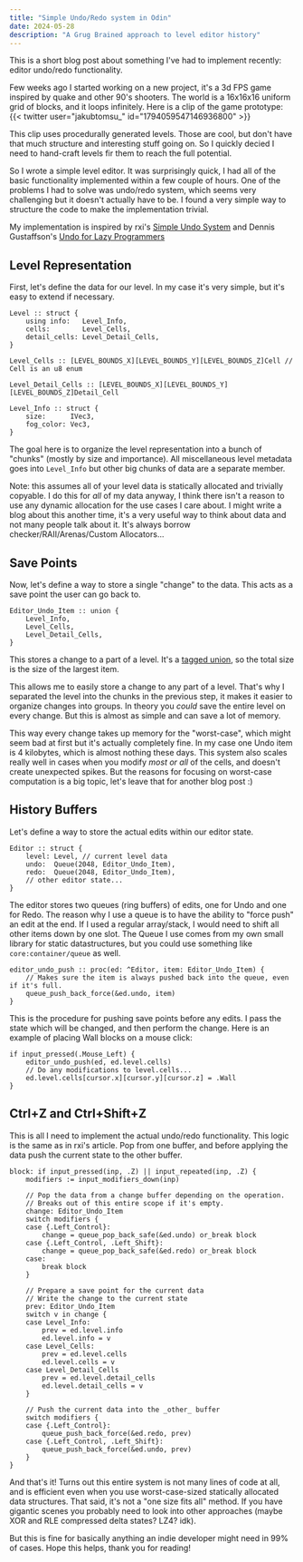 ```yaml
---
title: "Simple Undo/Redo system in Odin"
date: 2024-05-28
description: "A Grug Brained approach to level editor history"
---
```


This is a short blog post about something I've had to implement recently: editor undo/redo functionality.

Few weeks ago I started working on a new project, it's a 3d FPS game inspired by quake and other 90's shooters.
The world is a 16x16x16 uniform grid of blocks, and it loops infinitely. Here is a clip of the game prototype:
{{< twitter user="jakubtomsu_" id="1794059547146936800" >}}

This clip uses procedurally generated levels. Those are cool, but don't have that much structure and interesting stuff going on. So I quickly decied I need to hand-craft levels fir them to reach the full potential.

So I wrote a simple level editor. It was surprisingly quick, I had all of the basic functionality implemented within a few couple of hours. One of the problems I had to solve was undo/redo system, which seems very challenging but it doesn't actually have to be. I found a very simple way to structure the code to make the implementation trivial.

My implementation is inspired by rxi's [Simple Undo System](https://rxi.github.io/a_simple_undo_system.html) and Dennis Gustaffson's [Undo for Lazy Programmers](https://blog.voxagon.se/2018/07/10/undo-for-lazy-programmers.html)

## Level Representation
First, let's define the data for our level. In my case it's very simple, but it's easy to extend if necessary.
```odin
Level :: struct {
    using info:   Level_Info,
    cells:        Level_Cells,
    detail_cells: Level_Detail_Cells,
}

Level_Cells :: [LEVEL_BOUNDS_X][LEVEL_BOUNDS_Y][LEVEL_BOUNDS_Z]Cell // Cell is an u8 enum

Level_Detail_Cells :: [LEVEL_BOUNDS_X][LEVEL_BOUNDS_Y][LEVEL_BOUNDS_Z]Detail_Cell

Level_Info :: struct {
    size:      IVec3,
    fog_color: Vec3,
}
```

The goal here is to organize the level representation into a bunch of "chunks" (mostly by size and importance). All miscellaneous level metadata goes into `Level_Info` but other big chunks of data are a separate member.

Note: this assumes all of your level data is statically allocated and trivially copyable. I do this for _all_ of my data anyway, I think there isn't a reason to use any dynamic allocation for the use cases I care about. I might write a blog about this another time, it's a very useful way to think about data and not many people talk about it. It's always borrow checker/RAII/Arenas/Custom Allocators...

## Save Points
Now, let's define a way to store a single "change" to the data. This acts as a save point the user can go back to.

```odin
Editor_Undo_Item :: union {
    Level_Info,
    Level_Cells,
    Level_Detail_Cells,
}
```

This stores a change to a part of a level. It's a [tagged union](https://odin-lang.org/docs/overview/#unions), so the total size is the size of the largest item.

This allows me to easily store a change to any part of a level. That's why I separated the level into the chunks in the previous step, it makes it easier to organize changes into groups. In theory you _could_ save the entire level on every change. But this is almost as simple and can save a lot of memory.

This way every change takes up memory for the "worst-case", which might seem bad at first but it's actually completely fine. In my case one Undo item is 4 kilobytes, which is almost nothing these days. This system also scales really well in cases when you modify _most or all_ of the cells, and doesn't create unexpected spikes. But the reasons for focusing on worst-case computation is a big topic, let's leave that for another blog post :)

## History Buffers
Let's define a way to store the actual edits within our editor state.

```odin
Editor :: struct {
    level: Level, // current level data
    undo:  Queue(2048, Editor_Undo_Item),
    redo:  Queue(2048, Editor_Undo_Item),
    // other editor state...
}
```

The editor stores two queues (ring buffers) of edits, one for Undo and one for Redo. The reason why I use a queue is to have the ability to "force push" an edit at the end. If I used a regular array/stack, I would need to shift all other items down by one slot. The Queue I use comes from my own small library for static datastructures, but you could use something like `core:container/queue` as well.

```odin
editor_undo_push :: proc(ed: ^Editor, item: Editor_Undo_Item) {
    // Makes sure the item is always pushed back into the queue, even if it's full.
    queue_push_back_force(&ed.undo, item)
}
```

This is the procedure for pushing save points before any edits. I pass the state which will be changed, and then perform the change. Here is an example of placing Wall blocks on a mouse click:

```odin
if input_pressed(.Mouse_Left) {
    editor_undo_push(ed, ed.level.cells)
    // Do any modifications to level.cells...
    ed.level.cells[cursor.x][cursor.y][cursor.z] = .Wall
}
```

## Ctrl+Z and Ctrl+Shift+Z
This is all I need to implement the actual undo/redo functionality. This logic is the same as in rxi's article. Pop from one buffer, and before applying the data push the current state to the other buffer.

```odin
block: if input_pressed(inp, .Z) || input_repeated(inp, .Z) {
    modifiers := input_modifiers_down(inp)
    
    // Pop the data from a change buffer depending on the operation.
    // Breaks out of this entire scope if it's empty.
    change: Editor_Undo_Item
    switch modifiers {
    case {.Left_Control}:
        change = queue_pop_back_safe(&ed.undo) or_break block
    case {.Left_Control, .Left_Shift}:
        change = queue_pop_back_safe(&ed.redo) or_break block
    case:
        break block
    }
    
    // Prepare a save point for the current data
    // Write the change to the current state
    prev: Editor_Undo_Item
    switch v in change {
    case Level_Info:
        prev = ed.level.info
        ed.level.info = v
    case Level_Cells:
        prev = ed.level.cells
        ed.level.cells = v
    case Level_Detail_Cells
        prev = ed.level.detail_cells
        ed.level.detail_cells = v
    }
    
    // Push the current data into the _other_ buffer
    switch modifiers {
    case {.Left_Control}:
        queue_push_back_force(&ed.redo, prev)
    case {.Left_Control, .Left_Shift}:
        queue_push_back_force(&ed.undo, prev)
    }
}
```

And that's it! Turns out this entire system is not many lines of code at all, and is efficient even when you use worst-case-sized statically allocated data structures. That said, it's not a "one size fits all" method. If you have gigantic scenes you probably need to look into other approaches (maybe XOR and RLE compressed delta states? LZ4? idk).

But this is fine for basically anything an indie developer might need in 99% of cases. Hope this helps, thank you for reading!